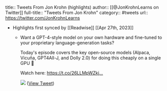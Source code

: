 title:: Tweets From Jon Krohn (highlights)
author:: [[@JonKrohnLearns on Twitter]]
full-title:: "Tweets From Jon Krohn"
category:: #tweets
url:: https://twitter.com/JonKrohnLearns

- Highlights first synced by [[Readwise]] [[Apr 27th, 2023]]
	- Want a GPT-4-style model on your own hardware and fine-tuned to your proprietary language-generation tasks?
	  
	  Today's episode covers the key open-source models (Alpaca, Vicuña, GPT4All-J, and Dolly 2.0) for doing this cheaply on a single GPU 🤯
	  
	  Watch here: https://t.co/26LLMpWZkj… 
	  
	  ![](https://pbs.twimg.com/media/FuRFVOlWYAAyA8N.jpg) ([View Tweet](https://twitter.com/JonKrohnLearns/status/1649520999094706176))